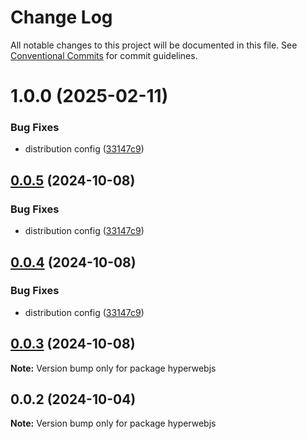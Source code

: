 # Change Log

All notable changes to this project will be documented in this file.
See [Conventional Commits](https://conventionalcommits.org) for commit guidelines.

# 1.0.0 (2025-02-11)

### Bug Fixes

- distribution config ([33147c9](https://github.com/hyperweb-io/hyperweb-build/commit/33147c9bfe8d47c63ece41a03903e287f64d5a59))

## [0.0.5](https://github.com/hyperweb-io/hyperweb-build/compare/hyperwebjs@0.0.2...hyperwebjs@0.0.5) (2024-10-08)

### Bug Fixes

- distribution config ([33147c9](https://github.com/hyperweb-io/hyperweb-build/commit/33147c9bfe8d47c63ece41a03903e287f64d5a59))

## [0.0.4](https://github.com/hyperweb-io/hyperweb-build/compare/hyperwebjs@0.0.2...hyperwebjs@0.0.4) (2024-10-08)

### Bug Fixes

- distribution config ([33147c9](https://github.com/hyperweb-io/hyperweb-build/commit/33147c9bfe8d47c63ece41a03903e287f64d5a59))

## [0.0.3](https://github.com/hyperweb-io/hyperweb-build/compare/hyperwebjs@0.0.2...hyperwebjs@0.0.3) (2024-10-08)

**Note:** Version bump only for package hyperwebjs

## 0.0.2 (2024-10-04)

**Note:** Version bump only for package hyperwebjs
